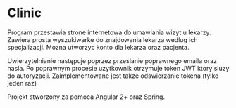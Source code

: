 # Clinic

Program przestawia strone internetowa do umawiania wizyt u lekarzy. Zawiera prosta wyszukiwarke do znajdowania lekarza wedlug ich specjalizacji.
Mozna utworzyc konto dla lekarza oraz pacjenta.

Uwierzytelnianie następuje poprzez przeslanie poprawnego emaila oraz hasla. Po poprawnym procesie uzytkownik otrzymuje token JWT ktory sluzy do autoryzacji.
Zaimplementowane jest takze odswierzanie tokena (tylko jeden raz)

Projekt stworzony za pomoca Angular 2+ oraz Spring.
